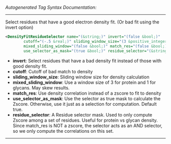 <!-- THIS IS AN AUTOGENERATED FILE: Don't edit it directly, instead change the schema definition in the code itself. -->

_Autogenerated Tag Syntax Documentation:_

---
Select residues that have a good electron density fit. (Or bad fit using the invert option)

```xml
<DensityFitResidueSelector name="(&string;)" invert="(false &bool;)"
        cutoff="(-.5 &real;)" sliding_window_size="(3 &positive_integer;)"
        mixed_sliding_window="(false &bool;)" match_res="(false &bool;)"
        use_selector_as_mask="(true &bool;)" residue_selector="(&string;)" />
```

-   **invert**: Select residues that have a bad density fit instead of those with good density fit.
-   **cutoff**: Cutoff of bad match to density
-   **sliding_window_size**: Sliding window size for density calculation
-   **mixed_sliding_window**: Use a window size of 3 for protein and 1 for glycans.  May skew results.
-   **match_res**: Use density correlation instead of a zscore to fit to density
-   **use_selector_as_mask**: Use the selector as true mask to calculate the Zscore.  Otherwise, use it just as a selection for computation.  Default true.
-   **residue_selector**: A Residue selector mask.  Used to only compute Zscore among a set of residues.  Useful for protein vs glycan density.  Since match_res is NOT a zscore, the selector acts as an AND selector, so we only compute the correlations on this set.

---
